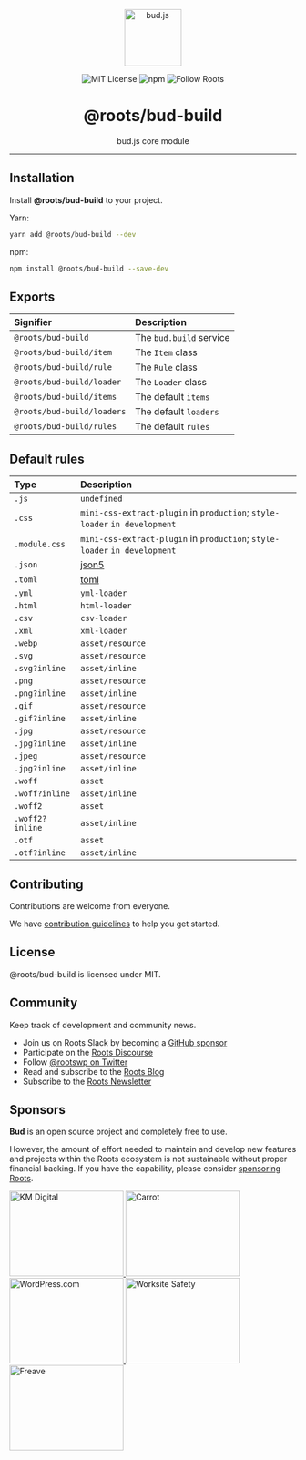 <p align="center"><img src="https://cdn.roots.io/app/uploads/logo-bud.svg" height="100" alt="bud.js" /></p>

<p align="center">
  <img alt="MIT License" src="https://img.shields.io/github/license/roots/bud?color=%23525ddc&style=flat-square" />
  <img alt="npm" src="https://img.shields.io/npm/v/@roots/bud.svg?color=%23525ddc&style=flat-square" />
  <img alt="Follow Roots" src="https://img.shields.io/twitter/follow/rootswp.svg?color=%23525ddc&style=flat-square" />
</p>

<h1 align="center"><strong>@roots/bud-build</strong></h1>

<p align="center">
  bud.js core module
</p>

---

## Installation

Install **@roots/bud-build** to your project.

Yarn:

```sh
yarn add @roots/bud-build --dev
```

npm:

```sh
npm install @roots/bud-build --save-dev
```

## Exports

| Signifier                  | Description             |
| :------------------------- | :---------------------- |
| `@roots/bud-build`         | The `bud.build` service |
| `@roots/bud-build/item`    | The `Item` class        |
| `@roots/bud-build/rule`    | The `Rule` class        |
| `@roots/bud-build/loader`  | The `Loader` class      |
| `@roots/bud-build/items`   | The default `items`     |
| `@roots/bud-build/loaders` | The default `loaders`   |
| `@roots/bud-build/rules`   | The default `rules`     |

## Default rules

| Type            | Description                                                                |
| :-------------- | :------------------------------------------------------------------------- |
| `.js`           | `undefined`                                                                |
| `.css`          | `mini-css-extract-plugin` in `production`; `style-loader` `in development` |
| `.module.css`   | `mini-css-extract-plugin` in `production`; `style-loader` `in development` |
| `.json`         | [json5](https://npmjs.com/package/json5)                                   |
| `.toml`         | [toml](https://npmjs.com/package/toml)                                     |
| `.yml`          | `yml-loader`                                                               |
| `.html`         | `html-loader`                                                              |
| `.csv`          | `csv-loader`                                                               |
| `.xml`          | `xml-loader`                                                               |
| `.webp`         | `asset/resource`                                                           |
| `.svg`          | `asset/resource`                                                           |
| `.svg?inline`   | `asset/inline`                                                             |
| `.png`          | `asset/resource`                                                           |
| `.png?inline`   | `asset/inline`                                                             |
| `.gif`          | `asset/resource`                                                           |
| `.gif?inline`   | `asset/inline`                                                             |
| `.jpg`          | `asset/resource`                                                           |
| `.jpg?inline`   | `asset/inline`                                                             |
| `.jpeg`         | `asset/resource`                                                           |
| `.jpg?inline`   | `asset/inline`                                                             |
| `.woff`         | `asset`                                                                    |
| `.woff?inline`  | `asset/inline`                                                             |
| `.woff2`        | `asset`                                                                    |
| `.woff2?inline` | `asset/inline`                                                             |
| `.otf`          | `asset`                                                                    |
| `.otf?inline`   | `asset/inline`                                                             |

## Contributing

Contributions are welcome from everyone.

We have [contribution guidelines](https://github.com/roots/guidelines/blob/master/CONTRIBUTING.md) to help you get started.

## License

@roots/bud-build is licensed under MIT.

## Community

Keep track of development and community news.

- Join us on Roots Slack by becoming a [GitHub
  sponsor](https://github.com/sponsors/roots)
- Participate on the [Roots Discourse](https://discourse.roots.io/)
- Follow [@rootswp on Twitter](https://twitter.com/rootswp)
- Read and subscribe to the [Roots Blog](https://roots.io/blog/)
- Subscribe to the [Roots Newsletter](https://roots.io/subscribe/)

## Sponsors

**Bud** is an open source project and completely free to use.

However, the amount of effort needed to maintain and develop new features and projects within the Roots ecosystem is not sustainable without proper financial backing. If you have the capability, please consider [sponsoring Roots](https://github.com/sponsors/roots).

<a href="https://k-m.com/">
<img src="https://cdn.roots.io/app/uploads/km-digital.svg" alt="KM Digital" width="200" height="150"/>
</a>
<a href="https://carrot.com/">
<img src="https://cdn.roots.io/app/uploads/carrot.svg" alt="Carrot" width="200" height="150"/>
</a>
<a href="https://wordpress.com/">
<img src="https://cdn.roots.io/app/uploads/wordpress.svg" alt="WordPress.com" width="200" height="150"/>
</a>
<a href="https://worksitesafety.ca/careers/">
<img src="https://cdn.roots.io/app/uploads/worksite-safety.svg" alt="Worksite Safety" width="200" height="150"/>
</a>
<a href="https://www.freave.com/">
<img src="https://cdn.roots.io/app/uploads/freave.svg" alt="Freave" width="200" height="150"/>
</a>
